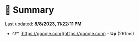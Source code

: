 # 📖 Summary
Last updated: **8/8/2023, 11:22:11 PM**

- `GET` [https://google.com](https://google.com) - **Up** (261ms)
